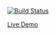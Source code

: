 [![Build Status](https://travis-ci.org/Nischal-shrestha/react-calculator-app.svg?branch=master)](https://travis-ci.org/Nischal-shrestha/react-calculator-app)

[Live Demo](https://nischal-shrestha.github.io/react-calculator-app "React Calculator App Demo")
